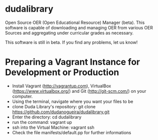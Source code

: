 dudalibrary
===========

Open Source OER (Open Educational Resource) Manager (beta). This software is capable of downloading and managing OER from various OER Sources and aggregating under curricular grades as necessary.

This software is still in beta. If you find any problems, let us know!

Preparing a Vagrant Instance for Development or Production
===========
 * Install Vagrant (http://vagrantup.com), VirtualBox (https://www.virtualbox.org/) and Git (http://git-scm.com/) on your computer.
 * Using the terminal, navigate where you want your files to be
 * clone Duda Library's repository: git clone https://github.com/dudanogueira/dudalibrary.git
 * Enter the directory: cd dudalibrary
 * run the command: vagrant up
 * ssh into the Virtual Machine: vagrant ssh
 * Check the file manifests/default.pp for further informations